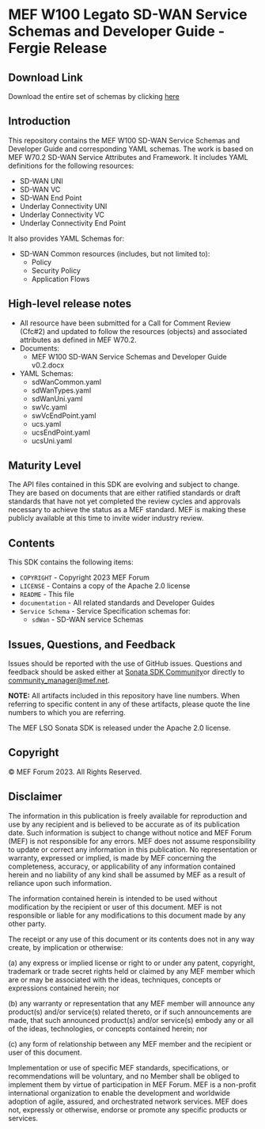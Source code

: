 # MEF W100 Legato SD-WAN Service Schemas and Developer Guide - Fergie Release

## Download Link

Download the entire set of schemas by clicking [here](https://github.com/MEF-GIT/MEF-LSO/tree/sdWan_cfc2_base)

## Introduction

This repository contains the MEF W100 SD-WAN Service Schemas and Developer Guide and corresponding YAML schemas. The work is based on MEF W70.2 SD-WAN Service Attributes and Framework. It includes YAML definitions for the following resources:

- SD-WAN UNI
- SD-WAN VC
- SD-WAN End Point
- Underlay Connectivity UNI
- Underlay Connectivity VC
- Underlay Connectivity End Point

It also provides YAML Schemas for:

- SD-WAN Common resources (includes, but not limited to):
  - Policy
  - Security Policy
  - Application Flows

## High-level release notes

- All resource have been submitted for a Call for Comment Review (Cfc#2) and updated to follow the resources (objects) and associated attributes as defined in MEF W70.2.
- Documents:
  - MEF W100 SD-WAN Service Schemas and Developer Guide v0.2.docx
- YAML Schemas:
  - sdWanCommon.yaml
  - sdWanTypes.yaml
  - sdWanUni.yaml
  - swVc.yaml
  - swVcEndPoint.yaml
  - ucs.yaml
  - ucsEndPoint.yaml
  - ucsUni.yaml

## Maturity Level

The API files contained in this SDK are evolving and subject to change. They are based on documents that are either ratified standards or draft standards that have not yet completed the review cycles and approvals necessary to achieve the status as a MEF standard. MEF is making these publicly available at this time to invite wider industry review.

## Contents

This SDK contains the following items:

- `COPYRIGHT` - Copyright 2023 MEF Forum
- `LICENSE` - Contains a copy of the Apache 2.0 license
- `README` - This file
- `documentation` - All related standards and Developer Guides
- `Service Schema` - Service Specification schemas for:
  - `sdWan` - SD-WAN service Schemas

## Issues, Questions, and Feedback

Issues should be reported with the use of GitHub issues. Questions and feedback should be asked either at [Sonata SDK Community](https://github.com/MEF-GIT/MEF-LSO/tree/sdWan_cfc2_base)or directly to community_manager@mef.net.

**NOTE:** All artifacts included in this repository have line numbers. When referring to specific content in any of these artifacts, please quote the line numbers to which you are referring.

The MEF LSO Sonata SDK is released under the Apache 2.0 license.

## Copyright

© MEF Forum 2023. All Rights Reserved.

## Disclaimer

The information in this publication is freely available for reproduction and use by any recipient and is believed to be accurate as of its publication date. Such information is subject to change without notice and MEF Forum (MEF) is not responsible for any errors. MEF does not assume responsibility to update or correct any information in this publication. No representation or warranty, expressed or implied, is made by MEF concerning the completeness, accuracy, or applicability of any information contained herein and no liability of any kind shall be assumed by MEF as a result of reliance upon such information.

The information contained herein is intended to be used without modification by the recipient or user of this document. MEF is not responsible or liable for any modifications to this document made by any other party.

The receipt or any use of this document or its contents does not in any way create, by implication or otherwise:

(a) any express or implied license or right to or under any patent, copyright, trademark or trade secret rights held or claimed by any MEF member which are or may be associated with the ideas, techniques, concepts or expressions contained herein; nor

(b) any warranty or representation that any MEF member will announce any product(s) and/or service(s) related thereto, or if such announcements are made, that such announced product(s) and/or service(s) embody any or all of the ideas, technologies, or concepts contained herein; nor

(c) any form of relationship between any MEF member and the recipient or user of this document.

Implementation or use of specific MEF standards, specifications, or recommendations will be voluntary, and no Member shall be obliged to implement them by virtue of participation in MEF Forum. MEF is a non-profit international organization to enable the development and worldwide adoption of agile, assured, and orchestrated network services. MEF does not, expressly or otherwise, endorse or promote any specific products or services.